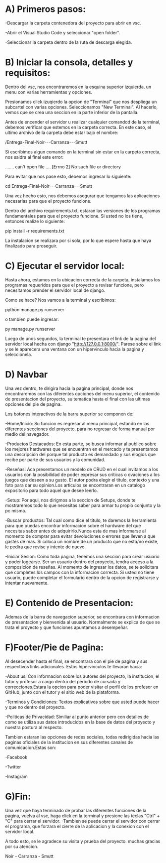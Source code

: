 # A) Primeros pasos:
-Descargar la carpeta contenedora del proyecto para abrir en vsc.

-Abrir el Visual Studio Code y seleccionar "open folder".

-Seleccionar la carpeta dentro de la ruta de descarga elegida.



# B) Iniciar la consola, detalles y requisitos:
Dentro del vsc, nos encontraremos en la esquina superior izquierda, un menu con varias herramientas y opciones.

Presionamos click izuqierdo la opcion de "Terminal" que nos despliega un subcartel con varias opciones. Seleccionamos "New Terminal". Al hacerlo, vemos que se crea una seccion en la parte inferior de la pantalla.

Antes de encender el servidor u realizar cualquier comandod de la terminal, debemos verificar que estemos en la carpeta correcta. En este caso, el ultimo archivo de la carpeta debe estar bajo el nombre:

/Entrega-Final-Noir---Carranza---Smutt

Si escribimos algun comando en la terminal sin estar en la carpeta correcta, nos saldra al final este error:

....... can't open file .... [Errno 2] No such file or directory

Para evitar que nos pase esto, debemos ingresar lo siguiente:

cd Entrega-Final-Noir---Carranza---Smutt

Una vez hecho esto, nos debemos asegurar que tengamos las aplicaciones necesarias para que el proyecto funcione.

Dentro del archivo requirements.txt, estaran las versiones de los programas fundamentales para que el proyecto funcione. Si usted no los tiene, entonces realize lo siguiente:

pip install -r requirements.txt

La instalacion se realizara por si sola, por lo que espere hasta que haya finalizado para proseguir.



# C) Ejecutar el servidor local:
Hasta ahora, estamos en la ubicacion correcta de la carpeta, instalamos los programas requeridos para que el proyecto a revisar funcione, pero necesitamos prender el servidor local de django.

Como se hace? Nos vamos a la terminal y escribimos:

python manage.py runserver

o tambien puede ingresar:

py manage.py runserver

Luego de unos segundos, la terminal te presentara el link de la pagina del servidor local hecha con django "http://127.0.0.1:8000/". Parese sobre el link y se le aparecera una ventana con un hipervinculo hacia la pagina y seleccionela.



# D) Navbar
Una vez dentro, te dirigira hacia la pagina principal, donde nos encontraremos con las diferentes opciones del menu superior, el contenido de presentacion del proyecto, su tematica hasta el final con las ultimas opciones del pie de pagina.

Los botones interactivos de la barra superior se componen de:

-Home/Inicio:
Su funcion es regresar al menu principal, estando en las diferentes secciones del proyecto, para no regresar de forma manual por medio del navegador.

-Productos Destacados:
En esta parte, se busca informar al publico sobre los mejores hardwares que se encuentran en el mercado y te presentamos una descripcion del porque tal producto es demandado y sus elogios que recibe por parte de sus usuarios y la comunidad.

-Reseñas:
Aca presentamos un modelo de CRUD en el cual invitamos a los usuarios con la posibilidad de poder expresar sus criticas o ovaciones a los juegos que deseen a su gusto.
El autor podra elegir el titulo, contexto y una foto para dar su opinion.Los articulos se encontraran en un catalogo expositorio para todo aquel que desee leerlo.

-Setup:
Por aqui, nos dirigmos a la seccion de Setups, donde te mostraremos todo lo que necesitas saber para armar tu propio conjunto y la pc misma.

-Buscar productos:
Tal cual como dice el titulo, te daremos la herramienta para que puedas encontrar informacion sobre el hardware del que necesitas saber antes de adquirirlo.Nunca esta de mas informarse al momento de comprar para evitar devoluciones o errores que lleven a que gastes de mas. Si coloca un nombre de un producto que no esta/no existe, le pedira que revise y intente de nuevo.

-Iniciar Sesion:
Como toda pagina, tenemos una seccion para crear usuario y poder logearse. Ser un usuario dentro del proyecto, tendra acceso a la composicion de reseñas.
Al momento de ingresar los datos, se te solicitara que completes los campos con la informacion correcta. Si usted no tiene usuario, puede completar el formulario dentro de la opcion de registrarse y intentar nuevamente.



# E) Contenido de Presentacion:
Ademas de la barra de navegacion superior, se encontrara con informacion de presentacion y bienvenida al usuario. Normalmente se explica de que se trata el proyecto y que funciones apuntamos a desempeñar.



# F)Footer/Pie de Pagina:
Al desecender hasta el final, se encontrara con el pie de pagina y sus respectivos links adicionales. Estos hipervinculos te llevaran hacia:

-About us:
Con informacion sobre los autores del proyecto, la institucion, el tutor y profesor a cargo dentro del periodo de cursada y correcciones.Estara la opcion para poder visitar el perfil de los profesor en GitHub, junto con el tutor y el sitio web de la plataforma.

-Terminos y Condiciones:
Textos explicativos sobre que usted puede hacer y que no dentro del proyecto.

-Politicas de Privacidad:
Similiar al punto anterior pero con detalles de como se utiliza sus datos introducidos en la base de datos del proyecto y nuestra postura al respecto.

Tambien estaran las opciones de redes sociales, todas redirigidas hacia las paginas oficiales de la institucion en sus diferentes canales de comunicacion.Estas son:

-Facebook

-Twitter

-Instagram



# G)Fin:
Una vez que haya terminado de probar las diferentes funciones de la pagina, vuelva al vsc, haga click en la terminal y presione las teclas "Ctrl" + "C" para cerrar el servidor.
-Tambien se puede cerrar el servidor con cerrar el programa, que forzara el cierre de la aplicacion y la conexion con el servidor local.

A todo esto, se le agradece su visita y prueba del proyecto. muchas gracias por su atencion.

Noir - Carranza - Smutt
